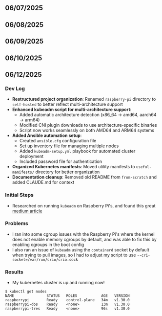 ## 06/07/2025

## 06/08/2025

## 06/09/2025

## 06/10/2025

## 06/12/2025

### Dev Log
- **Restructured project organization**: Renamed `raspberry-pi` directory to `self-hosted` to better reflect multi-architecture support
- **Enhanced kubeadm script for multi-architecture support**: 
  - Added automatic architecture detection (x86_64 → amd64, aarch64 → arm64)
  - Modified CNI plugin downloads to use architecture-specific binaries
  - Script now works seamlessly on both AMD64 and ARM64 systems
- **Added Ansible automation setup**:
  - Created `ansible.cfg` configuration file
  - Set up inventory file for managing multiple nodes
  - Added `kubeadm-setup.yml` playbook for automated cluster deployment
  - Included password file for authentication
- **Organized Kubernetes manifests**: Moved utility manifests to `useful-manifests/` directory for better organization
- **Documentation cleanup**: Removed old README from `from-scratch` and added CLAUDE.md for context

### Initial Steps
- Researched on running `kubeadm` on Raspberry Pi's, and found this great [medium article](https://medium.com/@bsatnam98/setup-of-a-kubernetes-cluster-v1-29-on-raspberry-pis-a95b705c04c1)

### Problems
- I ran into some cgroup issues with the Raspberry Pi's where the kernel does not enable memory cgroups by default, and was able to fix this by enabling cgroups in the boot config
- I also ran an issue of `kubeadm` using the `containerd` socket by default when trying to pull images, so I had to adjust my script to use `--cri-socket=/var/run/crio/crio.sock`

### Results
- My kubernetes cluster is up and running now!
```
$ kubectl get nodes
NAME               STATUS   ROLES           AGE   VERSION
raspberrypi        Ready    control-plane   34m   v1.30.0
raspberrypi-dos    Ready    <none>          13m   v1.30.0
raspberrypi-tres   Ready    <none>          96s   v1.30.0
```

